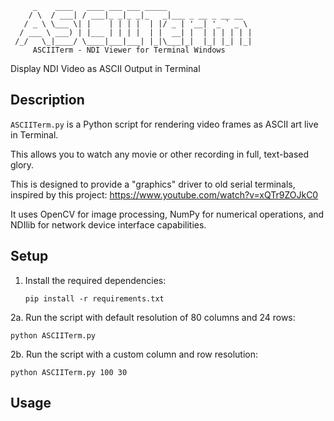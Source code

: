          _    ____   ____ ___ ___ _____                   
        / \  / ___| / ___|_ _|_ _|_   _|___ _ __ _ __ __  
       / _ \ \___ \| |    | | | |  | |/ _ | '__| '_ ` _ \ 
      / ___ \ ___) | |___ | | | |  | |  __| |  | | | | | |
     /_/   \_|____/ \____|___|___| |_|\___|_|  |_| |_| |_|
         ASCIITerm - NDI Viewer for Terminal Windows  
Display NDI Video as ASCII Output in Terminal

## Description
`ASCIITerm.py` is a Python script for rendering video frames as ASCII art live in Terminal. 

This allows you to watch any movie or other recording in full, text-based glory.

This is designed to provide a "graphics" driver to old serial terminals, inspired by this project:
https://www.youtube.com/watch?v=xQTr9ZOJkC0

It uses OpenCV for image processing, NumPy for numerical operations, and NDIlib for network device interface capabilities.

## Setup
1. Install the required dependencies:
   ```
   pip install -r requirements.txt
   ```
2a. Run the script with default resolution of 80 columns and 24 rows:
   ```
   python ASCIITerm.py
   ```
2b. Run the script with a custom column and row resolution:
   ```
   python ASCIITerm.py 100 30

   ```

## Usage

